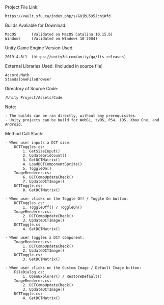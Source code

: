 Project File Link:

	https://vault.sfu.ca/index.php/s/GUjbU595JcnjWfd

Builds Avaliable for Download:

	MacOS		(Validated on MacOS Catalina 10.15.6)
	Windows		(Validated on Windows 10 2004)

Unity Game Engine Version Used:

	2019.4.8f1	(https://unity3d.com/unity/qa/lts-releases)

External Libraries Used:	(Included in source file)

	Accord.Math
	StandaloneFileBrowser

Directory of Source Code:

	/Unity Project/Assets/Code

Note:

	- The builds can be ran directly, without any prerequisites.
	- Unity projects can be build for WebGL, tvOS, PS4, iOS, Xbox One, and Android.

Method Call Stack:

	- When user inputs a DCT size:
		DCTToggles.cs:
			1. GetSizeInput()
			2. UpdateGridCount()
			3. GetDCTMatrix()
			4. LoadDCTComponentSprite()
			5. ToggleOn()
		ImageRenderer.cs:
			6. DCTCompUpdateCheck()
			7. UpdateDCTImage()
		DCTToggle.cs:
			8. GetDCTMatrix()

	- When user clicks on the Toggle Off / Toggle On button:
		DCTToggles.cs:
			1. ToggleOff() / ToggleOn()
		ImageRenderer.cs:
			2. DCTCompUpdateCheck()
			3. UpdateDCTImage()
		DCTToggle.cs
			4. GetDCTMatrix()

	- When user toggles a DCT component:
		ImageRenderer.cs:
			1. DCTCompUpdateCheck()
			2. UpdateDCTImage()
		DCTToggle.cs:
			3. GetDCTMatrix()

	- When user clicks on the Custom Image / Default Image button:
		FileDialog.cs:
			1. OpenExplorer() / RestoreDefault()
		ImageRenderer.cs:
			2. DCTCompUpdateCheck()
			3. UpdateDCTImage()
		DCTToggle.cs:
			4. GetDCTMatrix()

